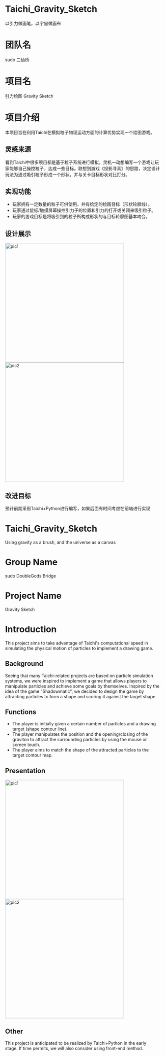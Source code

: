 # Taichi_Gravity_Sketch
以引力做画笔，以宇宙做画布
# 团队名
sudo 二仙桥
# 项目名
引力绘图 Gravity Sketch
# 项目介绍
本项目旨在利用Taichi在模拟粒子物理运动方面的计算优势实现一个绘图游戏。
## 灵感来源
看到Taichi中很多项目都是基于粒子系统进行模拟，灵机一动想编写一个游戏让玩家能够自己操控粒子，达成一些目标。联想到游戏《投影寻真》的思路，决定设计玩法为通过吸引粒子形成一个形状，并与关卡目标形状对比打分。
## 实现功能
- 玩家拥有一定数量的粒子可供使用，并有给定的绘图目标（形状轮廓线）。
- 玩家通过鼠标/触摸屏幕操控引力子的位置和引力的打开或关闭来吸引粒子。
- 玩家的游戏目标是将吸引到的粒子所构成形状的与目标轮廓图基本吻合。
## 设计展示
<img width="387" alt="pic1" src="https://user-images.githubusercontent.com/37920501/203885822-c558f7ba-f5d1-4115-ae3f-b901e4ce0ed5.png">
<img width="387" alt="pic2" src="https://user-images.githubusercontent.com/37920501/203885851-92aae210-d01c-4f5c-b525-936eaf61dda3.png">

## 改进目标
预计前期采用Taichi+Python进行编写，如果后面有时间考虑在前端进行实现

# Taichi_Gravity_Sketch
Using gravity as a brush, and the universe as a canvas
# Group Name
sudo DoubleGods Bridge
# Project Name
Gravity Sketch
# Introduction
This project aims to take advantage of Taichi's computational speed in simulating the physical motion of particles to implement a drawing game.
## Background
Seeing that many Taichi-related projects are based on particle simulation systems, we were inspired to implement a game that allows players to manipulate particles and achieve some goals by themselves. Inspired by the idea of the game "Shadowmatic", we decided to design the game by attracting particles to form a shape and scoring it against the target shape.
## Functions
- The player is initially given a certain number of particles and a drawing target (shape contour line).
- The player manipulates the position and the opening/closing of the graviton to attract the surrounding particles by using the mouse or screen touch.
- The player aims to match the shape of the attracted particles to the target contour map.
## Presentation
<img width="387" alt="pic1" src="https://user-images.githubusercontent.com/37920501/203885822-c558f7ba-f5d1-4115-ae3f-b901e4ce0ed5.png">
<img width="387" alt="pic2" src="https://user-images.githubusercontent.com/37920501/203885851-92aae210-d01c-4f5c-b525-936eaf61dda3.png">

## Other
This project is anticipated to be realized by Taichi+Python in the early stage. If time permits, we will also consider using front-end method.
